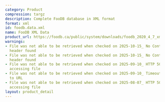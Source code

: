 ```yaml
---
category: Product
compression: targz
description: Complete FooDB database in XML format
format: xml
id: foodb.data.xml
name: FooDB XML Data
product_url: https://foodb.ca/public/system/downloads/foodb_2020_4_7_xml.tar.gz
warnings:
- File was not able to be retrieved when checked on 2025-10-15_ No Content-Length
  header found
- File was not able to be retrieved when checked on 2025-10-15_ No Content-Length
  header found
- File was not able to be retrieved when checked on 2025-09-10_ HTTP 502 error when
  accessing file
- File was not able to be retrieved when checked on 2025-09-10_ Timeout connecting
  to URL
- File was not able to be retrieved when checked on 2025-08-07_ HTTP 500 error when
  accessing file
layout: product_detail
---
```

